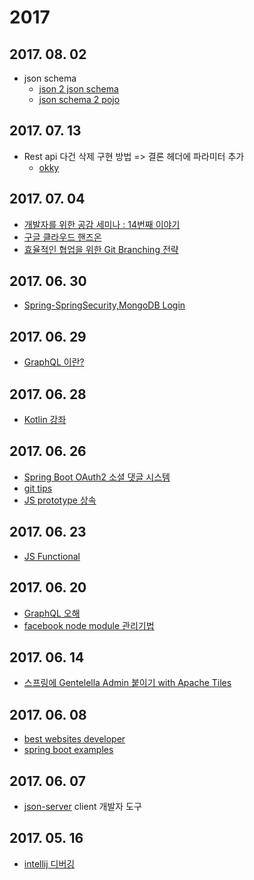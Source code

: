 # 2017

## 2017. 08. 02

- json schema
  - [json 2 json schema](https://jsonschema.net/#/editor)
  - [json schema 2 pojo](http://www.jsonschema2pojo.org/)

## 2017. 07. 13

- Rest api 다건 삭제 구현 방법 => 결론 헤더에 파라미터 추가
  - [okky](https://okky.kr/article/393051)

## 2017. 07. 04

- [개발자를 위한 공감 세미나 : 14번째 이야기](https://www.youtube.com/playlist?list=PLVsNizTWUw7FdutKhrawoVDaPoWCyxlKU&app=desktop)
- [구글 클라우드 핸즈온](https://events.withgoogle.com/gcphandson-architecture/)
- [효율적인 협업을 위한 Git Branching 전략](https://harrydrippin.github.io/programming/2017/07/03/git-branching-strategy.html)

## 2017. 06. 30

- [Spring-SpringSecurity,MongoDB Login](http://m.blog.naver.com/scw0531/221040449590)

## 2017. 06. 29

- [GraphQL 이란?](https://vomvoru.github.io/blog/about-GraphQL/)

## 2017. 06. 28

- [Kotlin 강좌](https://www.youtube.com/watch?v=3KlUW6k4vsk&list=PLbJr8hAHHCP6iFwufkM8E5MVBMMcw90iF)

## 2017. 06. 26

- [Spring Boot OAuth2 소셜 댓글 시스템](http://haviyj.tistory.com/38)
- [git tips](https://github.com/mingrammer/git-tips)
- [JS prototype 상속](http://seokjun.kr/javascript-prototype-inheritance/)

## 2017. 06. 23

- [JS Functional](https://github.com/functionandjs/book/wiki)

## 2017. 06. 20

- [GraphQL 오해](https://medium.com/@FourwingsY/graphql%EC%9D%84-%EC%98%A4%ED%95%B4%ED%95%98%EB%8B%A4-3216f404134?refer=%EA%B0%9C%EB%B0%9C%EC%9E%90%EC%8A%A4%EB%9F%BD%EB%8B%A4)
- [facebook node module 관리기법](https://news.realm.io/kr/news/mobilization-konstantin-raev-taming-node_modules-at-facebook/)  

## 2017. 06. 14

- [스프링에 Gentelella Admin 붙이기 with Apache Tiles](http://sueng.tistory.com/m/2)

## 2017. 06. 08

- [best websites developer](https://github.com/sdmg15/Best-websites-a-programmer-should-visit/blob/master/README.md)
- [spring boot examples](https://github.com/stunstunstun/awesome-spring-boot)

## 2017. 06. 07

- [json-server](https://scotch.io/tutorials/json-server-as-a-fake-rest-api-in-frontend-development)
    client 개발자 도구

## 2017. 05. 16

- [intellij 디버깅](http://www.popit.kr/inteliij-%EB%94%94%EB%B2%84%EA%B9%85%ED%95%98%EA%B8%B0/)
